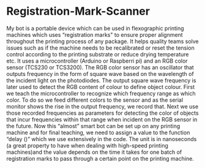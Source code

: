 # Registration-Mark-Scanner
My bot is a portable device which can be used in flexographic printing machines which uses “registration marks" to ensure proper alignment throughout the printing process of any package. It helps quality teams solve issues such as if the machine needs to be recalibrated or reset the tension control according to the printing substrate or reduce drying temperature etc.
It uses a microcontroller (Arduino or Raspberri pi) and an RGB color sensor (TCS230 or TCS3200). The RGB color sensor has an oscillator that outputs frequency in the form of square wave based on the wavelength of the incident light on the photodiodes. The output square wave frequency is later used to detect the RGB content of colour to define object colour.
First we teach the microcontroller to recognize which frequency range as which color. To do so we feed different colors to the sensor and as the serial monitor shows the rise in the output frequency, we record that.
Next we use those recorded frequencies as parameters for detecting the color of objects that incur frequencies within that range when incident on the RGB sensor in the future.
Now this “almost” smart bot can be set up on any printing machine and for final teaching, we need to assign a value to the function “delay ()” which we use extensively in the code. The unit is in nanoseconds (a great property to have when dealing with high-speed printing machines)and the value depends on the time it takes for one batch of registration marks to pass through a certain point on the printing machine.
